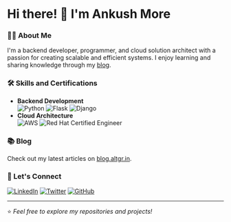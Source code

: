 # Hi there! 👋 I'm Ankush More  

### 👨‍💻 About Me  
I'm a backend developer, programmer, and cloud solution architect with a passion for creating scalable and efficient systems. I enjoy learning and sharing knowledge through my [blog](https://blog.altgr.in).  

### 🛠 Skills and Certifications  
- **Backend Development**  
  ![Python](https://img.shields.io/badge/Python-Expert-blue?logo=python&logoColor=white)
  ![Flask](https://img.shields.io/badge/Flask-Developer-black?logo=flask&logoColor=white)
  ![Django](https://img.shields.io/badge/Django-Advanced-green?logo=django&logoColor=white)
- **Cloud Architecture**  
  ![AWS](https://img.shields.io/badge/AWS-Solution%20Architect-orange?logo=amazonaws&logoColor=white)
  ![Red Hat Certified Engineer](https://img.shields.io/badge/Red%20Hat-Certified%20Engineer-red?logo=redhat&logoColor=white)

### 📚 Blog  
Check out my latest articles on [blog.altgr.in](https://blog.altgr.in).  

### 🔗 Let's Connect  
[![LinkedIn](https://img.shields.io/badge/LinkedIn-Connect-blue?logo=linkedin&logoColor=white)](www.linkedin.com/in/ankush-more-935241195)
[![Twitter](https://img.shields.io/badge/Twitter-Follow-blue?logo=twitter&logoColor=white)](https://twitter.com/ankushitguy)
[![GitHub](https://img.shields.io/badge/GitHub-Follow-black?logo=github&logoColor=white)](https://github.com/ankushitguy)

---

⭐️ *Feel free to explore my repositories and projects!*  
